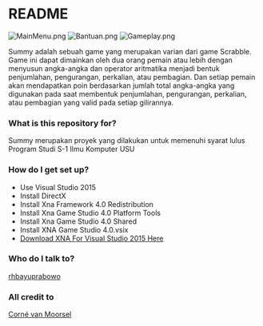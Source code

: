 # README #

![MainMenu.png](https://bitbucket.org/repo/GjRnop/images/1257416750-MainMenu.png)
![Bantuan.png](https://bitbucket.org/repo/GjRnop/images/3493031165-Bantuan.png)
![Gameplay.png](https://bitbucket.org/repo/GjRnop/images/807773152-Gameplay.png)

Summy adalah sebuah game yang merupakan varian dari game Scrabble. Game ini dapat dimainkan oleh dua orang pemain atau lebih dengan menyusun angka-angka dan operator aritmatika menjadi bentuk penjumlahan, pengurangan, perkalian, atau pembagian. Dan setiap pemain akan mendapatkan poin berdasarkan jumlah total angka-angka yang digunakan pada saat membentuk penjumlahan, pengurangan, perkalian, atau pembagian yang valid pada setiap gilirannya.

### What is this repository for? ###

Summy merupakan proyek yang dilakukan untuk memenuhi syarat lulus Program Studi S-1 Ilmu Komputer USU

### How do I get set up? ###

* Use Visual Studio 2015
* Install DirectX
* Install Xna Framework 4.0 Redistribution
* Install Xna Game Studio 4.0 Platform Tools
* Install Xna Game Studio 4.0 Shared
* Install XNA Game Studio 4.0.vsix
* [Download XNA For Visual Studio 2015 Here](https://mxa.codeplex.com/releases/view/618279)

### Who do I talk to? ###

[rhbayuprabowo](https://www.linkedin.com/in/rh-bayu-prabowo)


### All credit to ###
[Corné van Moorsel](http://www.cwali.nl/summy/summy.htm)